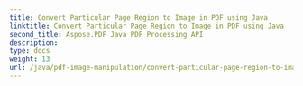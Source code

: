 ```yaml
---
title: Convert Particular Page Region to Image in PDF using Java
linktitle: Convert Particular Page Region to Image in PDF using Java
second_title: Aspose.PDF Java PDF Processing API
description: 
type: docs
weight: 13
url: /java/pdf-image-manipulation/convert-particular-page-region-to-image-in-pdf-using-java/
---
```

